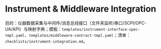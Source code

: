 # Instrument & Middleware Integration

目的：仪器数据采集与中间件/消息总线接口（文件夹监听/串口/SCPI/OPC-UA/API）与映射字典；模板：`templates/instrument-interface-spec-tmpl.yaml`、`templates/middleware-contract-tmpl.yaml`；清单：`checklists/instrument-integration.md`。
